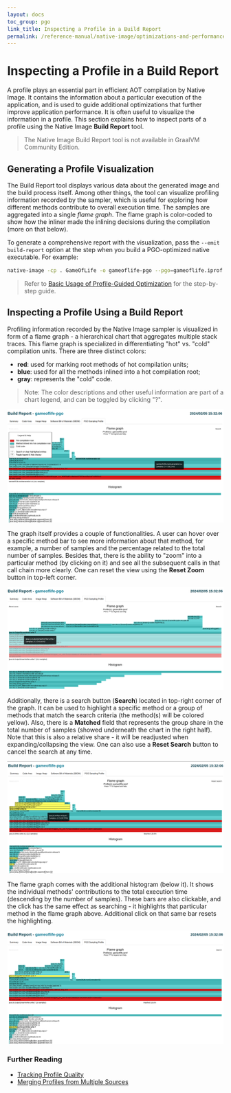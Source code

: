 ```yaml
---
layout: docs
toc_group: pgo
link_title: Inspecting a Profile in a Build Report
permalink: /reference-manual/native-image/optimizations-and-performance/PGO/build-reports/
---
```


# Inspecting a Profile in a Build Report

A profile plays an essential part in efficient AOT compilation by Native Image.
It contains the information about a particular execution of the application, and is used to guide additional optimizations that further improve application performance.
It is often useful to visualize the information in a profile.
This section explains how to inspect parts of a profile using the Native Image **Build Report** tool.

> The Native Image Build Report tool is not available in GraalVM Community Edition.

## Generating a Profile Visualization

The Build Report tool displays various data about the generated image and the build process itself.
Among other things, the tool can visualize profiling information recorded by the sampler, which is useful for exploring how different methods contribute to overall execution time.
The samples are aggregated into a single _flame graph_. 
The flame graph is color-coded to show how the inliner made the inlining decisions during the compilation (more on that below).

To generate a comprehensive report with the visualization, pass the `--emit build-report` option at the step when you build a PGO-optimized native executable.
For example:
```bash
native-image -cp . GameOfLife -o gameoflife-pgo --pgo=gameoflife.iprof --emit build-report
```
> Refer to [Basic Usage of Profile-Guided Optimization](PGO-Basic-Usage.md) for the step-by-step guide.

## Inspecting a Profile Using a Build Report

Profiling information recorded by the Native Image sampler is visualized in form of a flame graph - a hierarchical chart that aggregates multiple stack traces.
This flame graph is specialized in differentiating "hot" vs. "cold" compilation units.
There are three distinct colors:
- **red**: used for marking root methods of hot compilation units;
- **blue**: used for all the methods inlined into a hot compilation root;
- **gray**: represents the "cold" code.

> Note: The color descriptions and other useful information are part of a chart legend, and can be toggled by clicking "?".

![Flame Graph Preview](images/pgo-flame-graph-preview.png)

The graph itself provides a couple of functionalities. 
A user can hover over a specific method bar to see more information about that method, for example, a number of samples and the percentage related to the total number of samples. 
Besides that, there is the ability to "zoom" into a particular method (by clicking on it) and see all the subsequent calls in that call chain more clearly. 
One can reset the view using the **Reset Zoom** button in top-left corner.

![Flame Graph Zoom](images/pgo-flame-graph-zoom.png)

Additionally, there is a search button (**Search**) located in top-right corner of the graph.
It can be used to highlight a specific method or a group of methods that match the search criteria (the method(s)
will be colored yellow).
Also, there is a **Matched** field that represents the group share in the total number of samples (showed underneath the chart in the right half). 
Note that this is also a relative share - it will be readjusted when expanding/collapsing the view.
One can also use a **Reset Search** button to cancel the search at any time.

![Flame Graph Search](images/pgo-flame-graph-search.png)

The flame graph comes with the additional histogram (below it). 
It shows the individual methods' contributions to the total execution time (descending by the number of samples). 
These bars are also clickable, and the click has the same effect as searching - it highlights that particular method in
the flame graph above. 
Additional click on that same bar resets the highlighting.

![Histogram Highlight](images/pgo-histogram-highlight.png)

### Further Reading

* [Tracking Profile Quality](PGO-Profile-Quality.md)
* [Merging Profiles from Multiple Sources](PGO-Merging-Profiles.md)